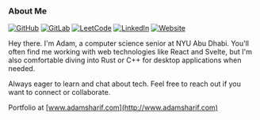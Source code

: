 ### About Me

[![GitHub](https://img.shields.io/badge/GitHub-%40adamsharifc-08872B.svg)](https://github.com/adamsharifc)
[![GitLab](https://img.shields.io/badge/GitLab-%40adamsharifc-E24329.svg)](https://gitlab.com/adamsharifc)
[![LeetCode](https://img.shields.io/badge/LeetCode-%40adamsharifc-FFA116.svg)](https://leetcode.com/u/adamsharifc/)
[![LinkedIn](https://img.shields.io/badge/Linked-in-0077B5.svg)](https://www.linkedin.com/in/adamsharifc/)
[![Website](https://img.shields.io/badge/site-www.adamsharif.com-000000.svg)](https://www.adamsharif.com)



Hey there. I'm Adam, a computer science senior at NYU Abu Dhabi. You'll often find me working with web technologies like React and Svelte, but I'm also comfortable diving into Rust or C++ for desktop applications when needed.   

Always eager to learn and chat about tech. Feel free to reach out if you want to connect or collaborate. 

Portfolio at [www.adamsharif.com](http://www.adamsharif.com)



<!--
**adamsharifc/adamsharifc** is a ✨ _special_ ✨ repository because its `README.md` (this file) appears on your GitHub profile.

Here are some ideas to get you started:

- 🔭 I’m currently working on ...
- 🌱 I’m currently learning ...
- 👯 I’m looking to collaborate on ...
- 🤔 I’m looking for help with ...
- 💬 Ask me about ...
- 📫 How to reach me: ...
- 😄 Pronouns: ...
- ⚡ Fun fact: ...
-->

